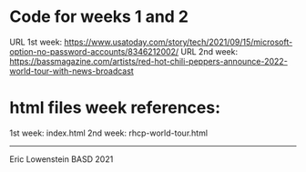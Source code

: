 # Code for weeks 1 and 2

URL 1st week: https://www.usatoday.com/story/tech/2021/09/15/microsoft-option-no-password-accounts/8346212002/
URL 2nd week: https://bassmagazine.com/artists/red-hot-chili-peppers-announce-2022-world-tour-with-news-broadcast

# html files week references:
1st week: index.html
2nd week: rhcp-world-tour.html

---

Eric Lowenstein
BASD 2021